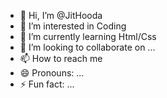 - 👋 Hi, I’m @JitHooda
- 👀 I’m interested in Coding 
- 🌱 I’m currently learning Html/Css
- 💞️ I’m looking to collaborate on ...
- 📫 How to reach me 
- 😄 Pronouns: ...
- ⚡ Fun fact: ...

<!---
JitHooda/JitHooda is a ✨ special ✨ repository because its `README.md` (this file) appears on your GitHub profile.
You can click the Preview link to take a look at your changes.
--->
